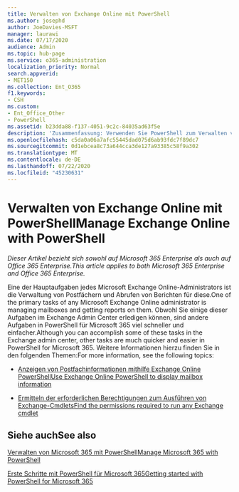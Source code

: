 ```yaml
---
title: Verwalten von Exchange Online mit PowerShell
ms.author: josephd
author: JoeDavies-MSFT
manager: laurawi
ms.date: 07/17/2020
audience: Admin
ms.topic: hub-page
ms.service: o365-administration
localization_priority: Normal
search.appverid:
- MET150
ms.collection: Ent_O365
f1.keywords:
- CSH
ms.custom:
- Ent_Office_Other
- PowerShell
ms.assetid: b23dda88-f137-4051-9c2c-84035ad63f5e
description: 'Zusammenfassung: Verwenden Sie PowerShell zum Verwalten von Microsoft Exchange Online, einschließlich Anzeigen der Postfachkonfiguration und erweiterter Berichte.'
ms.openlocfilehash: c5da0a06a7afc55445dad075d6ab93fdc7f89dc7
ms.sourcegitcommit: 0d1ebcea8c73a644cca3de127a93385c58f9a302
ms.translationtype: MT
ms.contentlocale: de-DE
ms.lasthandoff: 07/22/2020
ms.locfileid: "45230631"
---
```

# <a name="manage-exchange-online-with-powershell"></a><span data-ttu-id="1a8b8-103">Verwalten von Exchange Online mit PowerShell</span><span class="sxs-lookup"><span data-stu-id="1a8b8-103">Manage Exchange Online with PowerShell</span></span>

<span data-ttu-id="1a8b8-104">*Dieser Artikel bezieht sich sowohl auf Microsoft 365 Enterprise als auch auf Office 365 Enterprise.*</span><span class="sxs-lookup"><span data-stu-id="1a8b8-104">*This article applies to both Microsoft 365 Enterprise and Office 365 Enterprise.*</span></span>

<span data-ttu-id="1a8b8-105">Eine der Hauptaufgaben jedes Microsoft Exchange Online-Administrators ist die Verwaltung von Postfächern und Abrufen von Berichten für diese.</span><span class="sxs-lookup"><span data-stu-id="1a8b8-105">One of the primary tasks of any Microsoft Exchange Online administrator is managing mailboxes and getting reports on them.</span></span> <span data-ttu-id="1a8b8-106">Obwohl Sie einige dieser Aufgaben im Exchange Admin Center erledigen können, sind andere Aufgaben in PowerShell für Microsoft 365 viel schneller und einfacher.</span><span class="sxs-lookup"><span data-stu-id="1a8b8-106">Although you can accomplish some of these tasks in the Exchange admin center, other tasks are much quicker and easier in PowerShell for Microsoft 365.</span></span> <span data-ttu-id="1a8b8-107">Weitere Informationen hierzu finden Sie in den folgenden Themen:</span><span class="sxs-lookup"><span data-stu-id="1a8b8-107">For more information, see the following topics:</span></span>
  
- [<span data-ttu-id="1a8b8-108">Anzeigen von Postfachinformationen mithilfe Exchange Online PowerShell</span><span class="sxs-lookup"><span data-stu-id="1a8b8-108">Use Exchange Online PowerShell to display mailbox information</span></span>](https://docs.microsoft.com/exchange/recipients-in-exchange-online/manage-user-mailboxes/use-powershell-to-display-mailbox-information)
    
- [<span data-ttu-id="1a8b8-109">Ermitteln der erforderlichen Berechtigungen zum Ausführen von Exchange-Cmdlets</span><span class="sxs-lookup"><span data-stu-id="1a8b8-109">Find the permissions required to run any Exchange cmdlet</span></span>](https://docs.microsoft.com/powershell/exchange/exchange-server/find-exchange-cmdlet-permissions)
    
## <a name="see-also"></a><span data-ttu-id="1a8b8-110">Siehe auch</span><span class="sxs-lookup"><span data-stu-id="1a8b8-110">See also</span></span>

[<span data-ttu-id="1a8b8-111">Verwalten von Microsoft 365 mit PowerShell</span><span class="sxs-lookup"><span data-stu-id="1a8b8-111">Manage Microsoft 365 with PowerShell</span></span>](manage-office-365-with-office-365-powershell.md)
  
[<span data-ttu-id="1a8b8-112">Erste Schritte mit PowerShell für Microsoft 365</span><span class="sxs-lookup"><span data-stu-id="1a8b8-112">Getting started with PowerShell for Microsoft 365</span></span>](getting-started-with-office-365-powershell.md)

